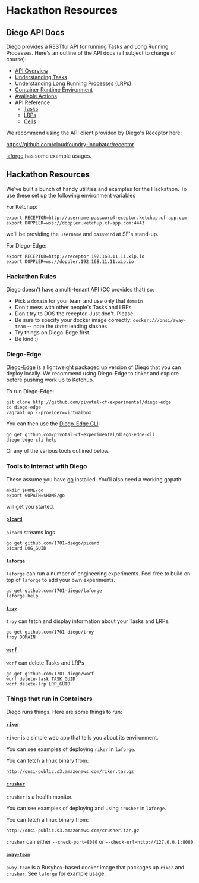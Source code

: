 # Hackathon Resources

## Diego API Docs

Diego provides a RESTful API for running Tasks and Long Running Processes.  Here's an outline of the API docs (all subject to change of course):

- [API Overview](overview.md)
- [Understanding Tasks](tasks.md)
- [Understanding Long Running Processes (LRPs)](lrps.md)
- [Container Runtime Environment](environment.md)
- [Available Actions](actions.md)
- API Reference
    - [Tasks](api_tasks.md)
    - [LRPs](api_lrps.md)
    - [Cells](api_cells.md)

We recommend using the API client provided by Diego's Receptor here:

https://github.com/cloudfoundry-incubator/receptor

[laforge](#laforge) has some example usages.

## Hackathon Resources

We've built a bunch of handy utilities and examples for the Hackathon.  To use these set up the following environment variables

For Ketchup:

```
export RECEPTOR=http://username:password@receptor.ketchup.cf-app.com
export DOPPLER=wss://doppler.ketchup.cf-app.com:4443
```

we'll be providing the `username` and `password` at SF's stand-up.

For Diego-Edge:

```
export RECEPTOR=http://receptor.192.168.11.11.xip.io
export DOPPLER=ws://doppler.192.168.11.11.xip.io
```

### Hackathon Rules

Diego doesn't have a multi-tenant API (CC provides that) so:

- Pick a `domain` for your team and use only that `domain`
- Don't mess with other people's Tasks and LRPs
- Don't try to DOS the receptor.  Just don't.  Please.
- Be sure to specify your docker image correctly: `docker:///onsi/away-team` -- note the *three* leading slashes.
- Try things on Diego-Edge first.
- Be kind :)

### Diego-Edge

[Diego-Edge](https://github.com/pivotal-cf-experimental/diego-edge) is a lightweight packaged up version of Diego that you can deploy locally.  We recommend using Diego-Edge to tinker and explore before pushing work up to Ketchup.

To run Diego-Edge:

```
git clone http://github.com/pivotal-cf-experimental/diego-edge
cd diego-edge
vagrant up --provider=virtualbox
```

You can then use the [Diego-Edge CLI](https://github.com/pivotal-cf-experimental/diego-edge-cli):

```
go get github.com/pivotal-cf-experimental/diego-edge-cli
diego-edge-cli help
```

Or any of the various tools outlined below.

### Tools to interact with Diego

These assume you have [go](http://golang.org/doc/install#osx) installed.  You'll also need a working gopath:

```
mkdir $HOME/go
export GOPATH=$HOME/go
```

will get you started.

#### [`picard`](https://github.com/1701-diego/picard)

`picard` streams logs

```
go get github.com/1701-diego/picard
picard LOG_GUID
```

#### [`laforge`](https://github.com/1701-diego/laforge)

`laforge` can run a number of engineering experiments.  Feel free to build on top of `laforge` to add your own experiments.

```
go get github.com/1701-diego/laforge
laforge help
```

#### [`troy`](https://github.com/1701-diego/troy)

`troy` can fetch and display information about your Tasks and LRPs. 

```
go get github.com/1701-diego/troy
troy DOMAIN
```

#### [`worf`](https://github.com/1701-diego/worf)

`worf` can delete Tasks and LRPs

```
go get github.com/1701-diego/worf
worf delete-task TASK_GUID
worf delete-lrp LRP_GUID
```

### Things that run in Containers

Diego runs things.  Here are some things to run:

#### [`riker`](https://github.com/1701-diego/riker)

`riker` is a simple web app that tells you about its environment.

You can see examples of deploying `riker` in `laforge`.

You can fetch a linux binary from:

`http://onsi-public.s3.amazonaws.com/riker.tar.gz`

#### [`crusher`](https://github.com/1701-diego/crusher)

`crusher` is a health monitor.

You can see examples of deploying and using `crusher` in `laforge`.

You can fetch a linux binary from:

`http://onsi-public.s3.amazonaws.com/crusher.tar.gz`

`crusher` can either `--check-port=8080` or `--check-url=http://127.0.0.1:8080`

#### [`away-team`](https//github.com/1701-diego/away-team)

`away-team` is a Busybox-based docker image that packages up `riker` and `crusher`.  See `laforge` for example usage.
